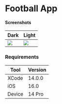 # Football App

#### Screenshots

Dark | Light
--- | ---
![](./Sources/dark_mode.gif) | ![](./Sources/light_mode.gif)

### Requirements
 Tool | Version 
--- | ---
XCode | 14.0.0
iOS | 16.0
Device | 14 Pro


